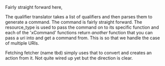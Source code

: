 Fairly straight forward here,

The qualifier translator takes a list of qualifiers
and then parses them to generate a command. The command
is fairly straight forward. The resource_type is used
to pass the command on to its specific function and each
of the 'xCommand' functions return _another_ function
that you can pass a uri into and get a command from.
This is so that we handle the case of multiple URIs.

Fetching fetcher (name tbd) simply uses that to convert
and creates an action from it. Not quite wired up yet
but the direction is clear.